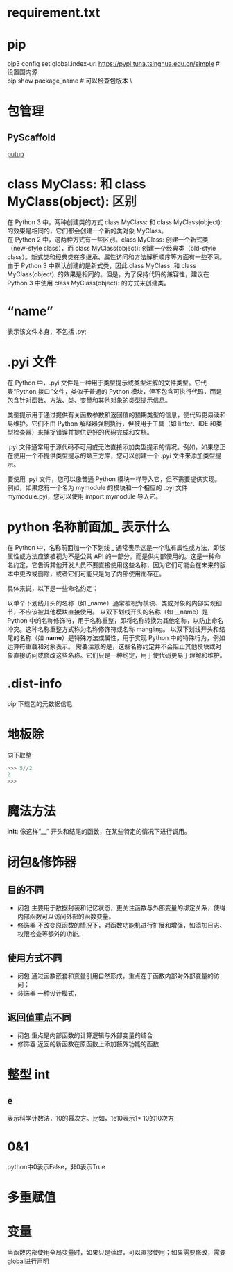 # requirement.txt
# pip
pip3 config set global.index-url https://pypi.tuna.tsinghua.edu.cn/simple  # 设置国内源 \
pip show package_name # 可以检查包版本 \


# 包管理
## PyScaffold
[putup](https://pyscaffold.org/en/stable/index.html)

# class MyClass: 和 class MyClass(object): 区别
在 Python 3 中，两种创建类的方式 class MyClass: 和 class MyClass(object): 的效果是相同的，它们都会创建一个新的类对象 MyClass。 \
在 Python 2 中，这两种方式有一些区别。class MyClass: 创建一个新式类（new-style class），而 class MyClass(object): 创建一个经典类（old-style class）。新式类和经典类在多继承、属性访问和方法解析顺序等方面有一些不同。\
由于 Python 3 中默认创建的是新式类，因此 class MyClass: 和 class MyClass(object): 的效果是相同的。但是，为了保持代码的兼容性，建议在 Python 3 中使用 class MyClass(object): 的方式来创建类。


# “__name__”
表示该文件本身，不包括 .py;

# .pyi 文件
在 Python 中，.pyi 文件是一种用于类型提示或类型注解的文件类型。它代表“Python 接口”文件，类似于普通的 Python 模块，但不包含可执行代码，而是包含针对函数、方法、类、变量和其他对象的类型提示信息。

类型提示用于通过提供有关函数参数和返回值的预期类型的信息，使代码更易读和易维护。它们不由 Python 解释器强制执行，但被用于工具（如 linter、IDE 和类型检查器）来捕捉错误并提供更好的代码完成和文档。

.pyi 文件通常用于源代码不可用或无法直接添加类型提示的情况。例如，如果您正在使用一个不提供类型提示的第三方库，您可以创建一个 .pyi 文件来添加类型提示。

要使用 .pyi 文件，您可以像普通 Python 模块一样导入它，但不需要提供实现。例如，如果您有一个名为 mymodule 的模块和一个相应的 .pyi 文件 mymodule.pyi，您可以使用 import mymodule 导入它。

# python 名称前面加_ 表示什么
在 Python 中，名称前面加一个下划线 _ 通常表示这是一个私有属性或方法，即该属性或方法应该被视为不是公共 API 的一部分，而是供内部使用的。这是一种命名约定，它告诉其他开发人员不要直接使用这些名称，因为它们可能会在未来的版本中更改或删除，或者它们可能只是为了内部使用而存在。

具体来说，以下是一些命名约定：

以单个下划线开头的名称（如 _name）通常被视为模块、类或对象的内部实现细节，不应该被其他模块直接使用。
以双下划线开头的名称（如 __name）是 Python 中的名称修饰符，用于名称重整，即将名称转换为其他名称，以防止命名冲突。这种名称重整方式称为名称修饰符或名称 mangling。
以双下划线开头和结尾的名称（如 __name__）是特殊方法或属性，用于实现 Python 中的特殊行为，例如运算符重载和对象表示。
需要注意的是，这些名称约定并不会阻止其他模块或对象直接访问或修改这些名称。它们只是一种约定，用于使代码更易于理解和维护。

# .dist-info
pip 下载包的元数据信息
# 地板除
向下取整
```python
>>> 5//2
2
>>> 
```

# 魔法方法
__init__: 像这样“__” 开头和结尾的函数，在某些特定的情况下进行调用。
# 闭包&修饰器
## 目的不同
* 闭包
主要用于数据封装和记忆状态，更关注函数与外部变量的绑定关系，使得内部函数可以访问外部的函数变量。
* 修饰器
不改变原函数的情况下，对函数功能机进行扩展和增强，如添加日志、权限检查等额外的功能。
## 使用方式不同
* 闭包
通过函数嵌套和变量引用自然形成，重点在于函数内部对外部变量的访问；
* 装饰器
一种设计模式，
## 返回值重点不同
* 闭包
重点是内部函数的计算逻辑与外部变量的结合
* 修饰器
返回的新函数在原函数上添加额外功能的函数
# 整型 int
## e
表示科学计数法，10的幂次方。比如，1e10表示1* 10的10次方

# 0&1
python中0表示False，非0表示True

# 多重赋值
# 变量
当函数内部使用全局变量时，如果只是读取，可以直接使用；如果需要修改，需要global进行声明



